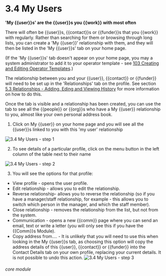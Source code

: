 # 3.4 My Users

**'My {{user}}s' are the {{user}}s you {{work}} with most often**

There will often be {{user}}s, {{contact}}s or {{funder}}s that you {{work}} with regularly. Rather than searching for them or browsing through long lists, you can create a 'My {{user}}' relationship with them, and they will then be listed in the 'My {{user}}s' tab on your home page. 

(If the 'My {{user}}s' tab doesn't appear on your home page, you may a system administrator to add it to your operator template - see [103 Creating and Editing Operator Templates](/help/index/p/103).)

The relationship between you and your {{user}}, {{contact}} or {{funder}} will need to be set up in the 'Relationships' tab on the profile.  See section [5.3  Relationships - Adding, Eding and Viewing History](/help/index/p/5.3) for more information on how to do this. 

Once the tab is visible and a relationship has been created, you can use the tab to see all the {{people}} or {{org}}s who have a My {{user}} relationship to you, almost like your own personal address book.

1. Click on My {{user}} on your home page and you will see all the {{user}}s linked to you with this &#039;my user&#039; relationship

![3.4 My Users - step 1](3.4_My_Users_im_1.png)

2. To see details of a particular profile, click on the menu button in the left column of the table next to their name

![3.4 My Users - step 2](3.4_My_Users_step_2.png)

3. You will see the options for that profile:
 - View profile - opens the user profile.
 - Edit relationship - allows you to edit the relationship. 
 - Reverse relationship- allows you to reverse the relationship (so if you have a manager/staff relationship, for example - this allows you to switch which person in the manager, and which the staff member).
 - Close relationship - removes the relationship from the list, but not from the system.
 - Communication - opens a new {{comm}} page where you can send an email, text or write a letter (you will only see this if you have the {{Comm}}s Module).
 - Copy address from.... - It is unlikely that you will need to use this when looking in the My {{user}}s tab, as choosing this option will copy the address details of this {{user}}, {{contact}} or {{funder}} into the Contact Details tab on your own profile, replacing your current details. It is not possible to undo this action. 
![3.4 My Users - step 3](3.4_My_Users_im_3.png)




###### core module
